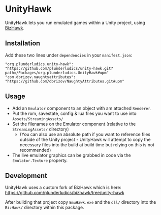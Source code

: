 # UnityHawk

UnityHawk lets you run emulated games within a Unity project, using [BizHawk](https://tasvideos.org/BizHawk).

## Installation
Add these two lines under `dependencies` in your `manifest.json`:
```
"org.plunderludics.unity-hawk": "https://github.com/plunderludics/unity-hawk.git?path=/Packages/org.plunderludics.UnityHawk#upm"
"com.dbrizov.naughtyattributes": "https://github.com/dbrizov/NaughtyAttributes.git#upm"
```

## Usage
- Add an `Emulator` component to an object with am attached `Renderer`.
- Put the rom, savestate, config & lua files you want to use into `Assets/StreamingAssets/`
- Set the filenames on the Emulator component (relative to the `StreamingAssets/` directory)
  - (You can also use an absolute path if you want to reference files outside of the Unity project - UnityHawk will attempt to copy the necessary files into the build at build time but relying on this is not recommended)
- The live emulator graphics can be grabbed in code via the `Emulator.Texture` property.

## Development
UnityHawk uses a custom fork of BizHawk which is here: https://github.com/plunderludics/bizhawk/tree/unity-hawk

After building that project copy `EmuHawk.exe` and the `dll/` directory into the `BizHawk/` directory within this package.
